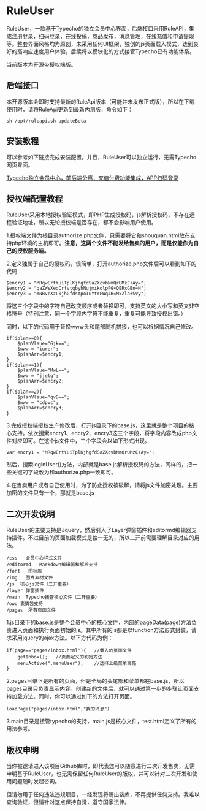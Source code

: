 # RuleUser

RuleUser，一款基于Typecho的独立会员中心界面，后端接口采用RuleAPI，集成注册登录，扫码登录，在线投稿，商品发布，消息管理，在线充值和申请提现等。整套界面风格均为原创，未采用任何UI框架，独创的js页面载入模式，达到良好的高响应速度用户体验，后续将以模块化的方式接管Typecho已有功能体系。 

当前版本为开源带授权端版。


## 后端接口

本开源版本会即时支持最新的RuleApi版本（可能并未发布正式版），所以在下载使用时，请将RuleApi更新到最新内测版，命令如下：


	sh /opt/ruleapi.sh updateBeta


## 安装教程

可以参考如下链接完成安装配置。并且，RuleUser可以独立运行，无需Typecho网页界面。

[Typecho独立会员中心，前后端分离，充值付费功能集成，APP扫码登录](https://www.ruletree.club/archives/2979/)

## 授权端配置教程

RuleUser采用本地授权验证模式，即PHP生成授权码，js解析授权码，不存在远程验证地址，所以无论授权端是否存在，都不会影响用户使用。

1.授权端文件为根目录authorize.php文件，只需要将它和shouquan.html放在支持php环境的主机即可。**注意，这两个文件不能发给售卖的用户，而是仅能作为自己的授权服务端。**

2.定义独属于自己的授权码，很简单，打开authorize.php文件后可以看到如下的代码：

	$encry1 = "MRqwErtYuiTplKjhgfdSaZXcvbNmQrUMzC+Ay=";
	$encry2 = "qaZWsXedCrfvtgbyhNujmikolpFG+QERxGBn=H";
	$encry3 = "mNBvcXzLkjhGfdsApoIuYtrEWqJH=MxZla+SVy";

将这三个字段中的字符自己改变顺序或者替换即可，支持英文的大小写和英文非空格符号（特别注意，同一个字段内字符不能重复，重复可能导致授权出错。）

同时，以下的代码用于替换www头和尾部随机拼接，也可以根据情况自己修改。

    if($plan==0){
        $planVlaue="Gjk==";
        $www = "iurer";
        $planArr=$encry1;
    }
    if($plan==1){
        $planVlaue="MwL==";
        $www = "jjetg";
        $planArr=$encry2;
    }
    if($plan==2){
        $planVlaue="qvB==";
        $www = "cdpvc";
        $planArr=$encry3;
    }

3.完成授权端授权生产修改后，打开js目录下的base.js，这里就是整个项目的核心支持。依次搜索encry1、encry2、encry3这三个字段，将字段内容改成php文件对应即可。在这个js文件中，三个字段会以如下形式出现。

	var encry1 = "MRqwErtYuiTplKjhgfdSaZXcvbNmQrUMzC+Ay=";
	
然后，搜索loginUser()方法，内部就是base.js解析授权码的方法，同样的，把一些关键的字段改为和authorize.php一致即可。

4.在售卖用户或者自己使用时，为了防止授权被破解，请将js文件加密处理。主要加密的文件只有一个，那就是base.js


## 二次开发说明

RuleUser的主要支持是Jquery，然后引入了Layer弹窗插件和editormd编辑器支持插件。不过目前的页面加载模式是独一无的，所以二开前需要理解目录对应的用法。

	/css   会员中心样式文件
	/editormd   Markdown编辑器和解析支持
	/font   图标库
	/img   图片素材文件
	/js  核心js文件（二开重要）
	/layer 弹窗插件
	/main  Typecho接管核心文件（二开重要）
	/owo 表情包支持
	/pages  所有页面文件

1.js目录下的base.js是整个会员中心的核心文件，内部的pageData(page)方法负责进入页面和执行页面初始的js。其中所有的js都是以function方法形式封装，请求采用jquery的ajax方法。以下方代码为例：

	if(page=="pages/inbox.html"){   //载入的页面文件
		getInbox();   //页面定义的初始方法
		menuActive(".menuUser");    //选择上级菜单高亮
	}
	
2.pages目录下是所有的页面，但是全局的头尾部和菜单都在base.js，所以pages目录只负责显示内容。创建新的文件后，就可以通过第一步的步骤让页面支持加载方法。同时，你可以通过如下的方法打开页面。

	loadPage("pages/inbox.html","我的消息")
	
3.main目录是接管typecho的支持，main.js是核心文件，test.html定义了所有的用法参考。

## 版权申明

当你被邀请进入该项目Github库时，即代表您可以随意进行二次开发售卖，无需申明基于RuleUser，也无需保留任何RuleUser的版权，并可以针对二次开发和使用问题随时发起咨询。

但请勿用于任何违法违规项目，一经发现将踢出该库，不再提供任何支持。我难以查询验证，但请针对这点保持自觉，遵守国家法律。